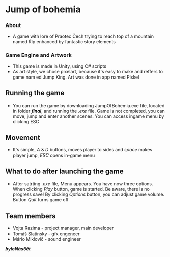 # Jump of bohemia
### About
- A game with lore of Praotec Čech trying to reach top of a mountain named Říp enhanced by fantastic story elements

### Game Engine and Artwork
- This game is made in Unity, using C# scripts
- As art style, we chose pixelart, because it's easy to make and reffers to game nam ed Jump King. Art was done in app named Piskel 

## Running the game
- You can run the game by downloading JumpOfBohemia.exe file, located in folder ***final***, and running the *.exe* file. Game is not completed, you can move, jump and enter another scenes. You can access ingame menu by clicking ESC

## Movement
- It's simple, *A* & *D* buttons, moves player to sides and *space* makes player jump, *ESC* opens in-game menu

## What to do after launching the game
- After satrting *.exe* file, Menu appears. You have now three options. When clicking *Play* button, game is started. Be aware, there is no progress save! By clicking *Options* button, you can adjust game volume. Button *Quit* turns game off

## Team members
- Vojta Razima - project manager, main developer
- Tomáš Slatinsky - gfx engeneer
- Mário Miklovič - sound engineer

***byloNás5ět***
